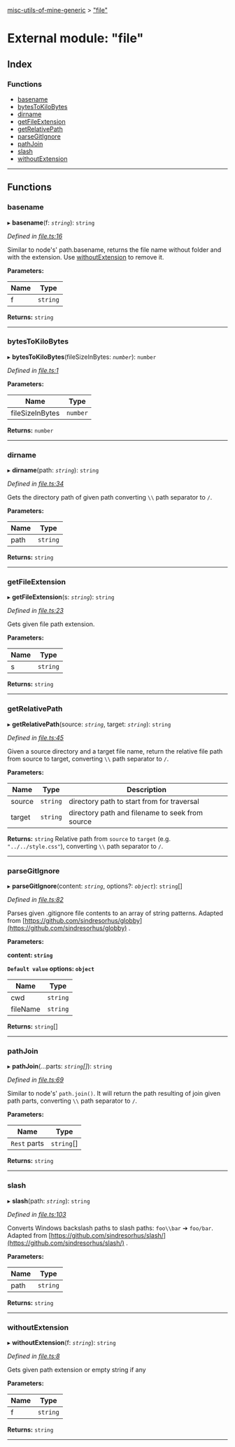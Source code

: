 [misc-utils-of-mine-generic](../README.md) > ["file"](../modules/_file_.md)

# External module: "file"

## Index

### Functions

* [basename](_file_.md#basename)
* [bytesToKiloBytes](_file_.md#bytestokilobytes)
* [dirname](_file_.md#dirname)
* [getFileExtension](_file_.md#getfileextension)
* [getRelativePath](_file_.md#getrelativepath)
* [parseGitIgnore](_file_.md#parsegitignore)
* [pathJoin](_file_.md#pathjoin)
* [slash](_file_.md#slash)
* [withoutExtension](_file_.md#withoutextension)

---

## Functions

<a id="basename"></a>

###  basename

▸ **basename**(f: *`string`*): `string`

*Defined in [file.ts:16](https://github.com/cancerberoSgx/misc-utils-of-mine/blob/1466ef5/misc-utils-of-mine-generic/src/file.ts#L16)*

Similar to node's' path.basename, returns the file name without folder and with the extension. Use [withoutExtension](_file_.md#withoutextension) to remove it.

**Parameters:**

| Name | Type |
| ------ | ------ |
| f | `string` |

**Returns:** `string`

___
<a id="bytestokilobytes"></a>

###  bytesToKiloBytes

▸ **bytesToKiloBytes**(fileSizeInBytes: *`number`*): `number`

*Defined in [file.ts:1](https://github.com/cancerberoSgx/misc-utils-of-mine/blob/1466ef5/misc-utils-of-mine-generic/src/file.ts#L1)*

**Parameters:**

| Name | Type |
| ------ | ------ |
| fileSizeInBytes | `number` |

**Returns:** `number`

___
<a id="dirname"></a>

###  dirname

▸ **dirname**(path: *`string`*): `string`

*Defined in [file.ts:34](https://github.com/cancerberoSgx/misc-utils-of-mine/blob/1466ef5/misc-utils-of-mine-generic/src/file.ts#L34)*

Gets the directory path of given path converting `\\` path separator to `/`.

**Parameters:**

| Name | Type |
| ------ | ------ |
| path | `string` |

**Returns:** `string`

___
<a id="getfileextension"></a>

###  getFileExtension

▸ **getFileExtension**(s: *`string`*): `string`

*Defined in [file.ts:23](https://github.com/cancerberoSgx/misc-utils-of-mine/blob/1466ef5/misc-utils-of-mine-generic/src/file.ts#L23)*

Gets given file path extension.

**Parameters:**

| Name | Type |
| ------ | ------ |
| s | `string` |

**Returns:** `string`

___
<a id="getrelativepath"></a>

###  getRelativePath

▸ **getRelativePath**(source: *`string`*, target: *`string`*): `string`

*Defined in [file.ts:45](https://github.com/cancerberoSgx/misc-utils-of-mine/blob/1466ef5/misc-utils-of-mine-generic/src/file.ts#L45)*

Given a source directory and a target file name, return the relative file path from source to target, converting `\\` path separator to `/`.

**Parameters:**

| Name | Type | Description |
| ------ | ------ | ------ |
| source | `string` |  directory path to start from for traversal |
| target | `string` |  directory path and filename to seek from source |

**Returns:** `string`
Relative path from `source` to `target` (e.g. `"../../style.css"`), converting `\\` path separator to `/`.

___
<a id="parsegitignore"></a>

###  parseGitIgnore

▸ **parseGitIgnore**(content: *`string`*, options?: *`object`*): `string`[]

*Defined in [file.ts:82](https://github.com/cancerberoSgx/misc-utils-of-mine/blob/1466ef5/misc-utils-of-mine-generic/src/file.ts#L82)*

Parses given .gitignore file contents to an array of string patterns. Adapted from [https://github.com/sindresorhus/globby](https://github.com/sindresorhus/globby) .

**Parameters:**

**content: `string`**

**`Default value` options: `object`**

| Name | Type |
| ------ | ------ |
| cwd | `string` |
| fileName | `string` |

**Returns:** `string`[]

___
<a id="pathjoin"></a>

###  pathJoin

▸ **pathJoin**(...parts: *`string`[]*): `string`

*Defined in [file.ts:69](https://github.com/cancerberoSgx/misc-utils-of-mine/blob/1466ef5/misc-utils-of-mine-generic/src/file.ts#L69)*

Similar to node's' `path.join()`. It will return the path resulting of join given path parts, converting `\\` path separator to `/`.

**Parameters:**

| Name | Type |
| ------ | ------ |
| `Rest` parts | `string`[] |

**Returns:** `string`

___
<a id="slash"></a>

###  slash

▸ **slash**(path: *`string`*): `string`

*Defined in [file.ts:103](https://github.com/cancerberoSgx/misc-utils-of-mine/blob/1466ef5/misc-utils-of-mine-generic/src/file.ts#L103)*

Converts Windows backslash paths to slash paths: `foo\\bar` ➔ `foo/bar`. Adapted from [https://github.com/sindresorhus/slash/](https://github.com/sindresorhus/slash/) .

**Parameters:**

| Name | Type |
| ------ | ------ |
| path | `string` |

**Returns:** `string`

___
<a id="withoutextension"></a>

###  withoutExtension

▸ **withoutExtension**(f: *`string`*): `string`

*Defined in [file.ts:8](https://github.com/cancerberoSgx/misc-utils-of-mine/blob/1466ef5/misc-utils-of-mine-generic/src/file.ts#L8)*

Gets given path extension or empty string if any

**Parameters:**

| Name | Type |
| ------ | ------ |
| f | `string` |

**Returns:** `string`

___

